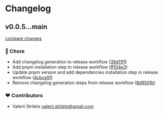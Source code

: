 # Changelog


## v0.0.5...main

[compare changes](https://github.com/wannabespace/connnect/compare/v0.0.5...main)

### 🏡 Chore

- Add changelog generation to release workflow ([39d11f1](https://github.com/wannabespace/connnect/commit/39d11f1))
- Add pnpm installation step to release workflow ([ff104e3](https://github.com/wannabespace/connnect/commit/ff104e3))
- Update pnpm version and add dependencies installation step in release workflow ([4cbce5f](https://github.com/wannabespace/connnect/commit/4cbce5f))
- Remove changelog generation steps from release workflow ([8d950fb](https://github.com/wannabespace/connnect/commit/8d950fb))

### ❤️ Contributors

- Valerii Strilets <valerii.strilets@gmail.com>

